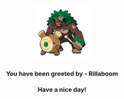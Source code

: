 <p align="center">
            <img src="https://raw.githubusercontent.com/PokeAPI/sprites/master/sprites/pokemon/812.png" width="150" height="150">
          </p>
          <h3 align="center">You have been greeted by - <b>Rillaboom</b></h3>
          <h3 align="center">Have a nice day!</h3>
        